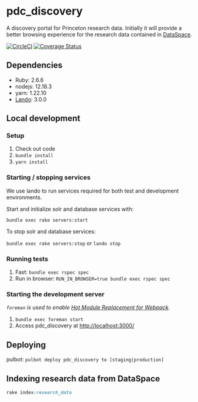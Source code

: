 # pdc_discovery

A discovery portal for Princeton research data. Initially it will provide a better browsing experience for the research data contained in [DataSpace](https://dataspace.princeton.edu).

[![CircleCI](https://circleci.com/gh/pulibrary/pdc_discovery.svg?style=svg)](https://circleci.com/gh/pulibrary/pdc_discovery)
[![Coverage Status](https://coveralls.io/repos/github/pulibrary/pdc_discovery/badge.svg?branch=main)](https://coveralls.io/github/pulibrary/pdc_discovery?branch=main)


## Dependencies
* Ruby: 2.6.6
* nodejs: 12.18.3
* yarn: 1.22.10
* [Lando](https://github.com/lando/lando/releases): 3.0.0

## Local development

### Setup
1. Check out code
2. `bundle install`
3. `yarn install`

### Starting / stopping services
We use lando to run services required for both test and development environments.

Start and initialize solr and database services with:

`bundle exec rake servers:start`

To stop solr and database services:

`bundle exec rake servers:stop` or `lando stop`

### Running tests
1. Fast: `bundle exec rspec spec`
2. Run in browser: `RUN_IN_BROWSER=true bundle exec rspec spec`

### Starting the development server
*`foreman` is used to enable [Hot Module Replacement for Webpack](https://webpack.js.org/concepts/hot-module-replacement/).*

1. `bundle exec foreman start`
2. Access pdc_discovery at [http://localhost:3000/](http://localhost:3000/)

## Deploying
pulbot: `pulbot deploy pdc_discovery to [staging|production]`

## Indexing research data from DataSpace

```ruby
rake index:research_data
```
